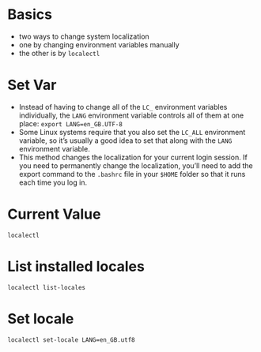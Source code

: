 # Basics
- two ways to change system localization
- one by changing environment variables manually
- the other is by `localectl`

# Set Var
- Instead of having to change all of the `LC_` environment variables individually, the `LANG` environment variable controls all of them at one place: `export LANG=en_GB.UTF-8`
- Some Linux systems require that you also set the `LC_ALL` environment variable, so it’s usually a good idea to set that along with the `LANG` environment variable.
- This method changes the localization for your current login session. If you need to permanently change the localization, you’ll need to add the export command to the `.bashrc` file in your `$HOME` folder so that it runs each time you log in.

# Current Value
`localectl`

# List installed locales
`localectl list-locales`

# Set locale
`localectl set-locale LANG=en_GB.utf8`
